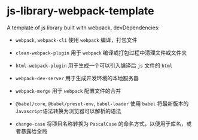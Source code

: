 # js-library-webpack-template
A template of js library built with webpack, devDependencies:

- `webpack`, `webpack-cli` 使用 `webpack` 编译，打包文件

- `clean-webpack-plugin` 用于 `webpack` 编译或打包过程中清理文件或文件夹

- `html-webpack-plugin` 用于生成一个可以引入编译后 `js` 文件的 `html`

- `webpack-dev-server` 用于生成开发环境的本地服务器

- `webpack-merge` 用于 `webpack` 配置文件的合并

- `@babel/core`, `@babel/preset-env`, `babel-loader` 使用 `babel` 将最新版本的`Javascript`语法转换为浏览器可以解析的语法

- `change-case` 将项目名称转换为 `PascalCase` 的命名方式，以便用于库名，或者暴露给全局